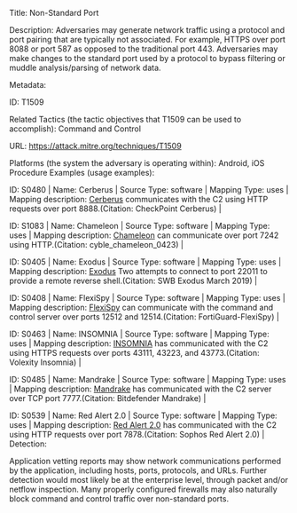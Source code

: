 Title: Non-Standard Port

Description: Adversaries may generate network traffic using a protocol and port pairing that are typically not associated. For example, HTTPS over port 8088 or port 587 as opposed to the traditional port 443. Adversaries may make changes to the standard port used by a protocol to bypass filtering or muddle analysis/parsing of network data.

Metadata:

ID: T1509

Related Tactics (the tactic objectives that T1509 can be used to accomplish): Command and Control

URL: https://attack.mitre.org/techniques/T1509

Platforms (the system the adversary is operating within): Android, iOS Procedure Examples (usage examples):

ID: S0480 | Name: Cerberus | Source Type: software | Mapping Type: uses | Mapping description: [Cerberus](https://attack.mitre.org/software/S0480) communicates with the C2 using HTTP requests over port 8888.(Citation: CheckPoint Cerberus) |

ID: S1083 | Name: Chameleon | Source Type: software | Mapping Type: uses | Mapping description: [Chameleon](https://attack.mitre.org/software/S1083) can communicate over port 7242 using HTTP.(Citation: cyble_chameleon_0423) |

ID: S0405 | Name: Exodus | Source Type: software | Mapping Type: uses | Mapping description: [Exodus](https://attack.mitre.org/software/S0405) Two attempts to connect to port 22011 to provide a remote reverse shell.(Citation: SWB Exodus March 2019) |

ID: S0408 | Name: FlexiSpy | Source Type: software | Mapping Type: uses | Mapping description: [FlexiSpy](https://attack.mitre.org/software/S0408) can communicate with the command and control server over ports 12512 and 12514.(Citation: FortiGuard-FlexiSpy) |

ID: S0463 | Name: INSOMNIA | Source Type: software | Mapping Type: uses | Mapping description: [INSOMNIA](https://attack.mitre.org/software/S0463) has communicated with the C2 using HTTPS requests over ports 43111, 43223, and 43773.(Citation: Volexity Insomnia) |

ID: S0485 | Name: Mandrake | Source Type: software | Mapping Type: uses | Mapping description: [Mandrake](https://attack.mitre.org/software/S0485) has communicated with the C2 server over TCP port 7777.(Citation: Bitdefender Mandrake) |

ID: S0539 | Name: Red Alert 2.0 | Source Type: software | Mapping Type: uses | Mapping description: [Red Alert 2.0](https://attack.mitre.org/software/S0539) has communicated with the C2 using HTTP requests over port 7878.(Citation: Sophos Red Alert 2.0) | Detection:

Application vetting reports may show network communications performed by the application, including hosts, ports, protocols, and URLs. Further detection would most likely be at the enterprise level, through packet and/or netflow inspection. Many properly configured firewalls may also naturally block command and control traffic over non-standard ports.